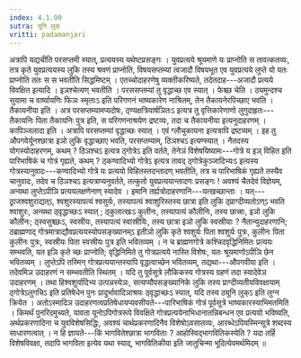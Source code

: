 ```yaml
---
index: 4.1.90
sutra: यूनि लुक्
vritti: padamanjari
---
```


 अत्रापि यद्यचीति परसप्तमी स्यात्, प्रत्ययस्य यथेष्टप्रसङ्गः । युवप्रत्यये श्रूयमाणे यः प्राप्नोति स तावत्कतव्यः, तत्र कृते युवप्रत्ययस्य लुकि तस्य श्रवणं प्राप्नोति, विषयसप्तम्यां त्वजादौ विषयभूत एव युवप्रत्यये लुप्ते यो यतः प्राप्नोति ततः स स भवतीति सिद्धमिष्टम् । एतच्चोदाहरणेषु व्यक्तीकरिष्यते, तदेतदाह---अजादौ प्रत्यये विवक्षित इत्यादि । इञश्चेत्यण् भवतीति । परससप्तम्यां तु वृद्धाच्छ एव स्यात् । फेश्च्छ चेति । ठ्यमुन्दश्च सुयामा च वार्ष्यायणिः फिञः स्मृताःऽ इति परिगणनं भाष्यकारेण नाश्रितम्, तेन तैकायनेरपिच्छाए भवति । तैकायनीया इति । अत्र परसप्तम्यामप्यदोषः, ठ्ण्यक्षत्रियार्षञितःऽ इत्यत्र तु वृत्तिकारेणाणो लुगुदाहृतः---तैकायनिः पिता तैकायनिः पुत्र इति, स परिगणनाश्रयेण द्रष्टव्यः, तदा च तैकायनीया इत्यनुदाहरणम् । कापिञ्जलादा इति । अत्रापि परसप्तम्यां वृद्धाच्छः स्यात् । एवं ग्लौचुकायना इत्यत्रापि द्रष्टव्यम् । इह तु औपगवेर्यूनश्छात्रा इञो लुकि वृद्धाच्छाए भवति, परसप्तम्याम्, ठिञश्चऽ इत्यण्स्यात् । नैतदस्य योगस्योदाहरणम्, कथम् ? ठिञश्चऽ इत्यत्र ठ्गोत्रेऽ इति वर्तते, तेनेञं विशेषयिष्यामः---गोत्रे य इञ् विहित इति पारिभाषिकं च गोत्रं गृह्यते, कथम् ? ठ्कण्वादिभ्यो गोत्रेऽ इत्यत्र तावद् ठ्गोत्रेकुञ्जादिभ्यःऽ इत्यस्य गोत्रस्यानुवादः---कण्वादिभ्यो गोत्रे यः प्रत्ययो विहितस्तदन्तादण् भवतीति, तत्र च पारिभाषिकं गृह्यते तस्यैव चानुवादः, तदेव च ठिञश्चऽ इत्यत्राप्यनुवर्तते, तत्कुतो युवप्रत्ययान्तादणः प्रसङ्गः ! अवश्यं चैतदेवं विज्ञेयम्, अन्यथा लुप्तेऽपीञि प्रत्ययलक्षणेनाण् स्यादेव । इमानि तर्ह्यत्रोदाहरणानि---यत्खच्छान्ताः । यत्---ठ्राजश्वशुराद्यत्ऽ, श्वशुरस्यापत्यं श्वसुर्यः, तस्यापत्यं श्वाशुरिस्तस्य छात्रा इति लुकि ठ्प्राग्दीव्यतोऽण्ऽ भवति श्वाशुरः, अन्यथा ठ्वृद्धाच्छःऽ स्यात् ; ठ्कुलात्खःऽ कुलीनः, तस्यापत्यं कौलीनिः, तस्य छात्त्राः, इञो लुकि कौलीनः; ठ्स्वसुश्च्छःऽ, स्वस्रीयः, तस्यापत्यं स्वास्रीयिः, तस्य छात्रा इञो लुकि स्वस्रीयाः ? नैतान्युदाहरणानि; ठब्राह्मणाद् गोत्रमात्राद्यौवप्रत्ययस्योपसङ्ख्यानम्ऽ इतीञो लुकि कृते श्वशुर्यः पिता श्वशुर्यः पुत्रः, कुलीनः पिता कुलीनः पुत्रः, स्वस्रीयः पिता स्वस्रीयः पुत्र इति भवितव्यम् । न च ब्राह्मणगोत्रे कश्चिदवृद्धिनिमितः प्रत्ययः सम्भवति, यत इञि कृते च्छः प्राप्नोति; वृद्धिनिमिते तु गोत्रप्रत्यये नास्ति विशेषः, यतः श्रूयमाणोऽपीञि छेन भवितव्यम् । लुप्तेऽपि तस्मिन् गोत्रप्रत्ययान्तस्यापि वृद्धत्वाच्छेन भवितव्यम्, तद्यथा---औपगवीया इति । तदेवमिञ उदाहरणं न सम्भवतीति स्थितम् । यदि तु पूर्वसूत्रे लौकिकस्य गोत्रस्य ग्रहणं तदा स्यादेवेञ उदाहरणम् । तथा हिश्वशुर्यादिभ्य उत्पन्नस्येञः, सत्यप्यौपसङ्ख्यानिके लुकि तस्य प्राग्दीव्यतीयविवक्षायाम् ठ्गोत्रेऽलुगचिऽ इति प्रतिषेधेन पुनः प्रादुर्भावादिञाश्रयः ठ्वृद्धाच्छःऽ स्यात्, यदि तस्य ठ्यूनि लुक्ऽ इति लुग्न क्रियेत । अतोऽस्मादिञ उदाहरणत्वप्रतिषेधायप्यवसीयते---पारिभाषिकं गोत्रं पूर्वसूत्रे भाष्यकारस्याभिमतमिति । किमर्थं पुनरिदमुच्यते, यावता यूनोऽपिगोत्ररूपे विवक्षिते गोत्रप्रत्ययेनाभिधानातन्निबन्धन एव प्रत्ययो भविष्यति, अर्थप्रकरणादिना च युवविशेषसिद्धिः, अवश्यं चार्थप्रकरणादिनैव विशेषोऽवसातव्यः, आरब्धेऽपियस्मिन्सूत्रे शब्दस्य साधारणत्वात् । न हि ज्ञायते---किं भागवितेश्छात्रा भागविताः ? आहोस्विद्भागवितिकस्येति ? यदा तर्हि विशेषविवक्षा, तदापि भागविता इत्येव यथा स्याद्, भागवितिकीया इति जातुचिन्मा भूदित्येवमर्थमिदम् ॥